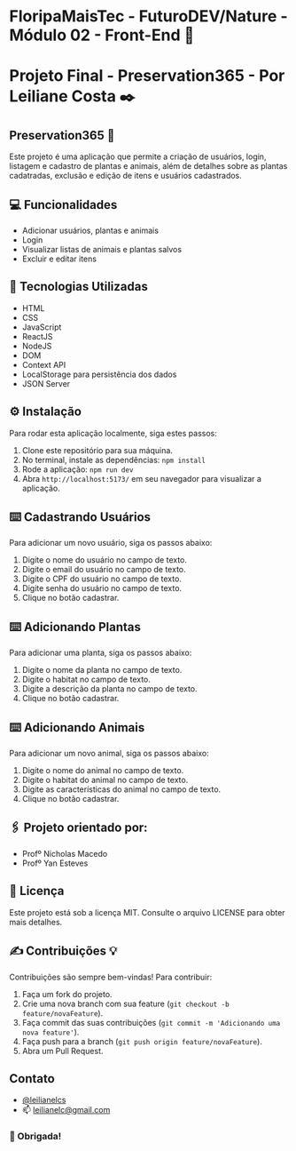 # FloripaMaisTec - FuturoDEV/Nature - Módulo 02 - Front-End 🌟

# Projeto Final - Preservation365 - Por Leiliane Costa ✒️


## Preservation365 📌
Este projeto é uma aplicação que permite a criação de usuários, login, listagem e cadastro de plantas e animais, além de detalhes sobre as plantas cadatradas, exclusão e edição de itens e usuários cadastrados.


## 💻 Funcionalidades
- Adicionar usuários, plantas e animais
- Login
- Visualizar listas de animais e plantas salvos
- Excluir e editar itens


## 🚀 Tecnologias Utilizadas
- HTML
- CSS
- JavaScript
- ReactJS
- NodeJS
- DOM
- Context API
- LocalStorage para persistência dos dados
- JSON Server


## ⚙️ Instalação
Para rodar esta aplicação localmente, siga estes passos:

1. Clone este repositório para sua máquina.
2. No terminal, instale as dependências: `npm install`
3. Rode a aplicação: `npm run dev`
4. Abra `http://localhost:5173/` em seu navegador para visualizar a aplicação.


## ⌨️ Cadastrando Usuários
Para adicionar um novo usuário, siga os passos abaixo:
1. Digite o nome do usuário no campo de texto.
2. Digite o email do usuário no campo de texto.
3. Digite o CPF do usuário no campo de texto.
4. Digite senha do usuário no campo de texto.
3. Clique no botão cadastrar.


## ⌨️ Adicionando Plantas
Para adicionar uma planta, siga os passos abaixo:
1. Digite o nome da planta no campo de texto.
2. Digite o habitat no campo de texto.
3. Digite a descrição da planta no campo de texto.
4. Clique no botão cadastrar.


## ⌨️ Adicionando Animais
Para adicionar um novo animal, siga os passos abaixo:
1. Digite o nome do animal no campo de texto.
2. Digite o habitat do animal no campo de texto.
3. Digite as características do animal  no campo de texto.
4. Clique no botão cadastrar.


## 🖇️ Projeto orientado por:
- Profº Nicholas Macedo
- Profº Yan Esteves

## 📄 Licença
Este projeto está sob a licença MIT. Consulte o arquivo LICENSE para obter mais detalhes.


## ✍ Contribuições 💡 
Contribuições são sempre bem-vindas! Para contribuir:
1. Faça um fork do projeto.
2. Crie uma nova branch com sua feature (`git checkout -b feature/novaFeature`).
3. Faça commit das suas contribuições (`git commit -m 'Adicionando uma nova feature'`).
4. Faça push para a branch (`git push origin feature/novaFeature`).
5. Abra um Pull Request.

## Contato 
- [@leilianelcs](https://www.github.com/leilianelcs)
- 📫 leilianelc@gmail.com

### 🤝 Obrigada!